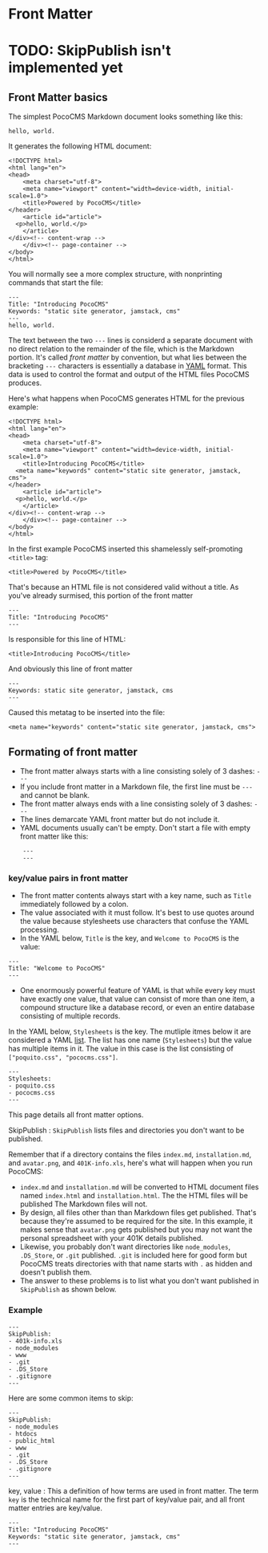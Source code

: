 # Front Matter

# TODO: SkipPublish isn't implemented yet

## Front Matter basics

The simplest PocoCMS Markdown document looks something
like this:

    hello, world.

It generates the following HTML document:
```
<!DOCTYPE html>
<html lang="en">
<head>
	<meta charset="utf-8">
	<meta name="viewport" content="width=device-width, initial-scale=1.0">
	<title>Powered by PocoCMS</title>
</header>
	<article id="article">
  <p>hello, world.</p>
	</article>
</div><!-- content-wrap -->
	</div><!-- page-container -->
</body>
</html>

```

You will normally see a more complex structure, with
nonprinting commands that start the file:

    ---
    Title: "Introducing PocoCMS"
    Keywords: "static site generator, jamstack, cms"
    ---
    hello, world. 

The text between the two `---` lines is considerd a separate
document with no direct relation to the remainder of the
file, which is the Markdown portion. It's called *front matter*
by convention, but what lies between the bracketing `---` 
characters is essentially a database in [YAML](https://yaml.org/)
format.  This data is used to control the format and
output of the HTML files PocoCMS produces.

Here's what happens when PocoCMS generates HTML for the
previous example:

```
<!DOCTYPE html>
<html lang="en">
<head>
	<meta charset="utf-8">
	<meta name="viewport" content="width=device-width, initial-scale=1.0">
	<title>Introducing PocoCMS</title>
  <meta name="keywords" content="static site generator, jamstack, cms">
</header>
	<article id="article">
  <p>hello, world.</p>
	</article>
</div><!-- content-wrap -->
	</div><!-- page-container -->
</body>
</html>

```

In the first example PocoCMS inserted this shamelessly 
self-promoting `<title>` tag:

```
<title>Powered by PocoCMS</title>
```

That's because an HTML file is not considered valid without a title. 
As you've already surmised, this portion of the front matter

    ---
    Title: "Introducing PocoCMS"
    ---

Is responsible for this line of HTML:

```
<title>Introducing PocoCMS</title>
```

And obviously this line of front matter

    ---
    Keywords: static site generator, jamstack, cms
    ---

Caused this metatag to be inserted into the file:

```
<meta name="keywords" content="static site generator, jamstack, cms">
```

## Formating of front matter 

* The front matter always starts with a line consisting
solely of 3 dashes: `---`
* If you include front matter in a Markdown file, the
first line must be `---` and cannot be blank.
* The front matter always ends with a line consisting
solely of 3 dashes: `---`
* The lines demarcate YAML front matter but do not include it.
* YAML documents usually can't be empty. Don't start a file
with empty front matter like this:

```
    ---
    ---
```

### key/value pairs in front matter

* The front matter contents always start with a key name,
such as `Title` immediately followed by a colon.
* The value associated with it must follow. It's best to use
quotes around the value because stylesheets use characters
that confuse the YAML processing.
* In the YAML below, `Title` is the key, and `Welcome to PocoCMS`
is the value:

```
---
Title: "Welcome to PocoCMS"
---
```
* One enormously powerful feature of YAML is that while every key 
must have exactly one value, that value can consist of more than one item,
a compound structure like a database record, or even an entire database
consisting of multiple records.

In the YAML below, `Stylesheets` is the key. The mutliple
itmes below it are considered a YAML [list](https://docs.ansible.com/ansible/latest/reference_appendices/YAMLSyntax.html#yaml-basics). The list
has one name (`Stylesheets`) but the value  has multiple items in it.
The value in this case is the list consisting of `["poquito.css", "pococms.css"]`.

    ---
    Stylesheets: 
    - poquito.css
    - pococms.css
    ---

This page details all front matter options.

SkipPublish
: `SkipPublish` lists files and directories you don't want to be published.

Remember that if a directory contains the files `index.md`, `installation.md`,
and `avatar.png`, and `401K-info.xls`, here's what will happen when you 
run PocoCMS:

* `index.md` and `installation.md` will be converted to HTML document files
named `index.html` and `installation.html`. The the HTML files will be published
The Markdown files will not.
* By design, all files other than than Markdown files get published. That's
because they're assumed to be required for the site. In this example,
it makes sense that `avatar.png` gets published but you may not want
the personal spreadsheet with your 401K details published.
* Likewise, you probably don't want directories like `node_modules`,
`.DS_Store`, or `.git` published. 
`.git` is included here for good form but 
PocoCMS treats directories with that name starts with `.` as hidden and
doesn't publish them.
* The answer to these problems is to list what you don't want published in `SkipPublish` 
as shown below.

### Example

    ---
    SkipPublish:
    - 401k-info.xls
    - node_modules
    - www
    - .git
    - .DS_Store
    - .gitignore
    ---

Here are some common items to skip:

```
---
SkipPublish:
- node_modules
- htdocs
- public_html
- www
- .git
- .DS_Store
- .gitignore
---
```

key, value
: This a definition of how terms are used in front matter. 
The term `key` is 
the technical name for the first part of key/value pair,
and all front matter entries are key/value.


```
---
Title: "Introducing PocoCMS"
Keywords: "static site generator, jamstack, cms"
---
```

